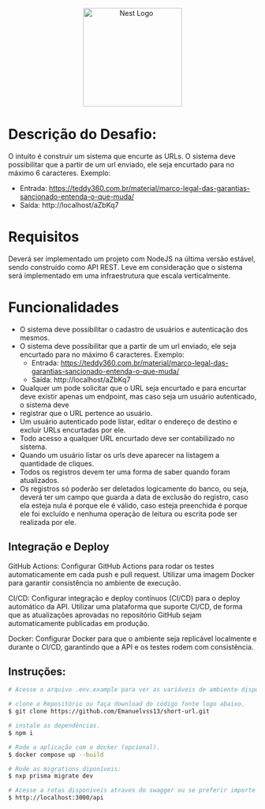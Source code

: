 <p align="center">
  <a href="http://nestjs.com/" target="blank"><img src="https://nestjs.com/img/logo-small.svg" width="200" alt="Nest Logo" /></a>
</p>

[circleci-image]: https://img.shields.io/circleci/build/github/nestjs/nest/master?token=abc123def456
[circleci-url]: https://circleci.com/gh/nestjs/nest



# Descrição do Desafio:
 O intuito é construir um sistema que encurte as URLs.
 O sistema deve possibilitar que a partir de um url enviado, ele seja encurtado para no máximo 6 caracteres. Exemplo:
  - Entrada: https://teddy360.com.br/material/marco-legal-das-garantias-sancionado-entenda-o-que-muda/
  - Saída: http://localhost/aZbKq7

# Requisitos

Deverá ser implementado um projeto com NodeJS na última versão estável, sendo construído como API REST. Leve em consideração que o sistema será implementado em uma infraestrutura que escala verticalmente.

# Funcionalidades

 - O sistema deve possibilitar o cadastro de usuários e autenticação dos mesmos.
 - O sistema deve possibilitar que a partir de um url enviado, ele seja encurtado para no máximo 6 caracteres. Exemplo:
    - Entrada: https://teddy360.com.br/material/marco-legal-das-garantias-sancionado-entenda-o-que-muda/
    - Saída: http://localhost/aZbKq7
 - Qualquer um pode solicitar que o URL seja encurtado e para encurtar deve existir apenas um endpoint, mas caso seja um usuário autenticado, o sistema deve 
 - registrar que o URL pertence ao usuário. 
 - Um usuário autenticado pode listar, editar o endereço de destino e excluir URLs encurtadas por ele.
 - Todo acesso a qualquer URL encurtado deve ser contabilizado no sistema.
 - Quando um usuário listar os urls deve aparecer na listagem a quantidade de cliques.
 - Todos os registros devem ter uma forma de saber quando foram atualizados.
 - Os registros só poderão ser deletados logicamente do banco, ou seja, deverá ter um campo que guarda a data de exclusão do registro, caso ela esteja nula é 
 porque ele é válido, caso esteja preenchida é porque ele foi excluído e nenhuma operação de leitura ou escrita pode ser realizada por ele.

## Integração e Deploy

 GitHub Actions: Configurar GitHub Actions para rodar os testes automaticamente em cada push e pull request. Utilizar uma imagem Docker para garantir consistência no ambiente de execução.

CI/CD: Configurar integração e deploy contínuos (CI/CD) para o deploy automático da API. Utilizar uma plataforma que suporte CI/CD, de forma que as atualizações aprovadas no repositório GitHub sejam automaticamente publicadas em produção.

Docker: Configurar Docker para que o ambiente seja replicável localmente e durante o CI/CD, garantindo que a API e os testes rodem com consistência.
 

## Instruções:
 
```bash
# Acesse o arquivo .env.example para ver as variáveis de ambiente disponíveis.

# clone o Repositório ou faça download do código fonte logo abaixo.
$ git clone https://github.com/Emanuelvss13/short-url.git

# instale as dependências.
$ npm i

# Rode a aplicação com o docker (opcional).
$ docker compose up --build

# Rode as migrations diponíveis:
$ nxp prisma migrate dev

# Acesse a rotas disponiveis atraves do swagger ou se preferir importe o arquivo requests.json em seu insomnia:
$ http://localhost:3000/api
```
